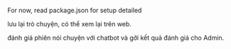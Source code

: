 For now, read package.json for setup detailed

lưu lại trò chuyện, có thể xem lại trên web. 

đánh giá phiên nói chuyện với chatbot và gởi kết quả đánh giá cho Admin.